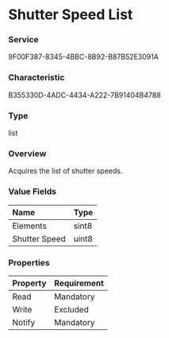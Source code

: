 # Shutter Speed List

### Service

9F00F387-8345-4BBC-8B92-B87B52E3091A

### Characteristic

B355330D-4ADC-4434-A222-7B91404B4788

### Type

list

### Overview

Acquires the list of shutter speeds.

### Value Fields

| Name | Type |
|:--|:--|
| Elements | sint8 |
| Shutter Speed | uint8 |

### Properties

| Property | Requirement |
|:--|:--|
| Read | Mandatory |
| Write | Excluded |
| Notify | Mandatory |